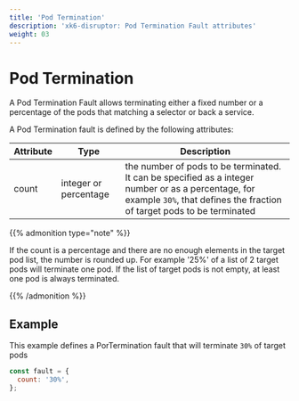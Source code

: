 ```yaml
---
title: 'Pod Termination'
description: 'xk6-disruptor: Pod Termination Fault attributes'
weight: 03
---
```


# Pod Termination

A Pod Termination Fault allows terminating either a fixed number or a percentage of the pods that matching a selector or back a service.

A Pod Termination fault is defined by the following attributes:

| Attribute | Type                  | Description                                                                                                                                                                   |
| --------- | --------------------- | ----------------------------------------------------------------------------------------------------------------------------------------------------------------------------- |
| count     | integer or percentage | the number of pods to be terminated. It can be specified as a integer number or as a percentage, for example `30%`, that defines the fraction of target pods to be terminated |

{{% admonition type="note" %}}

If the count is a percentage and there are no enough elements in the target pod list, the number is rounded up.
For example '25%' of a list of 2 target pods will terminate one pod.
If the list of target pods is not empty, at least one pod is always terminated.

{{% /admonition %}}

## Example

This example defines a PorTermination fault that will terminate `30%` of target pods

```javascript
const fault = {
  count: '30%',
};
```
